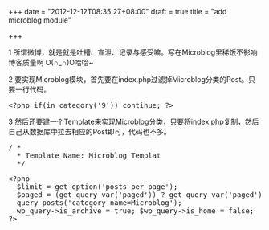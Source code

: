 +++
date = "2012-12-12T08:35:27+08:00"
draft = true
title = "add microblog module"

+++



1 所谓微博，就是就是吐槽、宣泄、记录与感受嘛。写在Microblog里稀饭不影响博客质量啊 O(∩_∩)O哈哈~

2 要实现Microblog模块，首先要在index.php过滤掉Microblog分类的Post。只要一行代码。

<pre>
&lt?php if(in_category('9')) continue; ?&gt
</pre>

3 然后还要建一个Template来实现Microblog分类，只要将index.php复制，然后自己从数据库中拉去相应的Post即可，代码也不多。

<pre>
/ *
  * Template Name: Microblog Templat
  */
</pre>

<pre>
&lt?php
  $limit = get_option('posts_per_page');
  $paged = (get_query_var('paged')) ? get_query_var('paged') : 1;
  query_posts('category_name=Microblog');
  wp_query->is_archive = true; $wp_query->is_home = false;
?&gt
</pre>